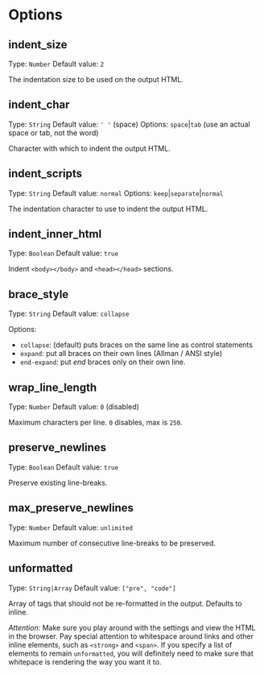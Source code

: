 # Options

## indent_size
Type: `Number`
Default value: `2`

The indentation size to be used on the output HTML.

## indent_char
Type: `String`
Default value: `' '` (space)
Options: `space`|`tab` (use an actual space or tab, not the word)

Character with which to indent the output HTML.

## indent_scripts
Type: `String`
Default value: `normal`
Options: `keep`|`separate`|`normal`

The indentation character to use to indent the output HTML.

## indent_inner_html
Type: `Boolean`
Default value: `true`

Indent `<body></body>` and `<head></head>` sections.

## brace_style
Type: `String`
Default value: `collapse`

Options:

* `collapse`: (default) puts braces on the same line as control statements
* `expand`: put all braces on their own lines (Allman / ANSI style)
* `end-expand`: put _end_ braces only on their own line.

## wrap_line_length
Type: `Number`
Default value: `0` (disabled)

Maximum characters per line. `0` disables, max is `250`.

## preserve_newlines
Type: `Boolean`
Default value: `true`

Preserve existing line-breaks.

## max_preserve_newlines
Type: `Number`
Default value: `unlimited`

Maximum number of consecutive line-breaks to be preserved.

## unformatted
Type: `String|Array`
Default value: `["pre", "code"]`

Array of tags that should not be re-formatted in the output. Defaults to inline.

_Attention:_ Make sure you play around with the settings and view the HTML in the browser. Pay special attention to whitespace around links and other inline elements, such as `<strong>` and `<span>`. If you specify a list of elements to remain `unformatted`, you will definitely need to make sure that whitepace is rendering the way you want it to.


